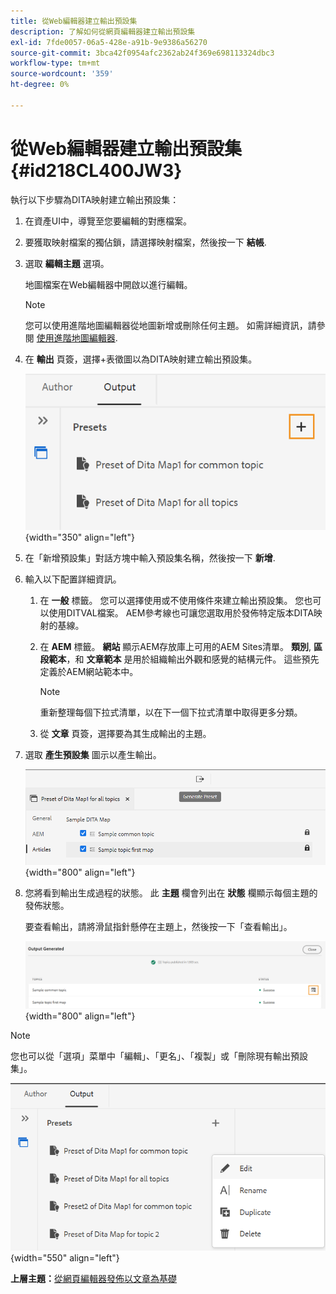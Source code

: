 ```yaml
---
title: 從Web編輯器建立輸出預設集
description: 了解如何從網頁編輯器建立輸出預設集
exl-id: 7fde0057-06a5-428e-a91b-9e9386a56270
source-git-commit: 3bca42f0954afc2362ab24f369e698113324dbc3
workflow-type: tm+mt
source-wordcount: '359'
ht-degree: 0%

---
```


# 從Web編輯器建立輸出預設集 {#id218CL400JW3}

執行以下步驟為DITA映射建立輸出預設集：

1. 在資產UI中，導覽至您要編輯的對應檔案。

1. 要獲取映射檔案的獨佔鎖，請選擇映射檔案，然後按一下 **結帳**.

1. 選取 **編輯主題** 選項。

   地圖檔案在Web編輯器中開啟以進行編輯。

   >[!NOTE]
   >
   > 您可以使用進階地圖編輯器從地圖新增或刪除任何主題。 如需詳細資訊，請參閱 [使用進階地圖編輯器](map-editor-advanced-map-editor.md#).

1. 在 **輸出** 頁簽，選擇+表徵圖以為DITA映射建立輸出預設集。

   ![](images/output-tab-preset_cs.png){width="350" align="left"}

1. 在「新增預設集」對話方塊中輸入預設集名稱，然後按一下 **新增**.

1. 輸入以下配置詳細資訊。

   1. 在 **一般** 標籤。 您可以選擇使用或不使用條件來建立輸出預設集。 您也可以使用DITVAL檔案。 AEM參考線也可讓您選取用於發佈特定版本DITA映射的基線。
   1. 在 **AEM** 標籤。 **網站** 顯示AEM存放庫上可用的AEM Sites清單。 **類別**, **區段範本**，和 **文章範本** 是用於組織輸出外觀和感覺的結構元件。 這些預先定義於AEM網站範本中。

      >[!NOTE]
      >
      > 重新整理每個下拉式清單，以在下一個下拉式清單中取得更多分類。

   1. 從 **文章** 頁簽，選擇要為其生成輸出的主題。
1. 選取 **產生預設集** 圖示以產生輸出。

   ![](images/add-preset-articles-tab_cs.png){width="800" align="left"}

1. 您將看到輸出生成過程的狀態。 此 **主題** 欄會列出在 **狀態** 欄顯示每個主題的發佈狀態。

   要查看輸出，請將滑鼠指針懸停在主題上，然後按一下「查看輸出」。

   ![](images/add-preset-output-generated_cs.png){width="800" align="left"}


>[!NOTE]
>
> 您也可以從「選項」菜單中「編輯」、「更名」、「複製」或「刪除現有輸出預設集」。

![](images/edit-preset_cs.png){width="550" align="left"}

**上層主題：**[&#x200B;從網頁編輯器發佈以文章為基礎](web-editor-article-publishing.md)
